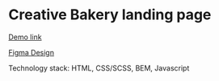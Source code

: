 # Creative Bakery landing page

[Demo link](https://katerinahradinarova.github.io/layout_creativeBakery/)

[Figma Design](https://www.figma.com/file/dY3izAm0Vspsmra4lQWQIP/Bakerlab_FE-students?node-id=11342%3A1117)


Technology stack: HTML, CSS/SCSS, BEM, Javascript
